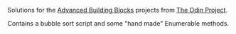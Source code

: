 Solutions for the [Advanced Building Blocks](http://www.theodinproject.com/courses/ruby-programming/lessons/advanced-building-blocks?ref=lc-pb) projects from [The Odin Project](http://www.theodinproject.com/home).

Contains a bubble sort script and some "hand made" Enumerable methods.